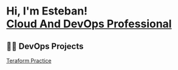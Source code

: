<h1>Hi, I'm Esteban! <br/><a href="https://www.linkedin.com/in/esteban-garcia-hashtagesteban/">Cloud And DevOps Professional</a></h1>  

<h2>👨‍💻 DevOps Projects </h2>  
<p><a href="https://github.com/hashtagesteban/Terraform"> Teraform Practice </a> <br/> 
<a href="https://github.com/hashtagesteban/todo_app> Python To do App </a></p>






<!--
**hashtagesteban/hashtagesteban** is a ✨ _special_ ✨ repository because its `README.md` (this file) appears on your GitHub profile.

Here are some ideas to get you started:

- 🔭 I’m currently working on ...
- 🌱 I’m currently learning ...
- 👯 I’m looking to collaborate on ...
- 🤔 I’m looking for help with ...
- 💬 Ask me about ...
- 📫 How to reach me: ...
- 😄 Pronouns: ...
- ⚡ Fun fact: ...
-->
